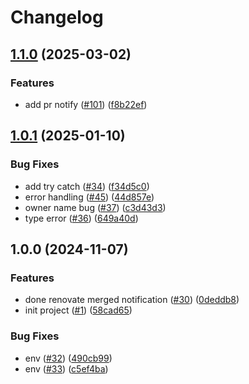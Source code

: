 # Changelog

## [1.1.0](https://github.com/shiron-dev/tifa/compare/v1.0.1...v1.1.0) (2025-03-02)


### Features

* add pr notify ([#101](https://github.com/shiron-dev/tifa/issues/101)) ([f8b22ef](https://github.com/shiron-dev/tifa/commit/f8b22ef695419c4ceed7c97345a072a08c1dfd4b))

## [1.0.1](https://github.com/shiron-dev/tifa/compare/v1.0.0...v1.0.1) (2025-01-10)


### Bug Fixes

* add try catch ([#34](https://github.com/shiron-dev/tifa/issues/34)) ([f34d5c0](https://github.com/shiron-dev/tifa/commit/f34d5c0ca2e4ab7cdb04a1db7d32a4f871360c85))
* error handling ([#45](https://github.com/shiron-dev/tifa/issues/45)) ([44d857e](https://github.com/shiron-dev/tifa/commit/44d857e4a33332caa0a8152c4879fca2b3ce84aa))
* owner name bug ([#37](https://github.com/shiron-dev/tifa/issues/37)) ([c3d43d3](https://github.com/shiron-dev/tifa/commit/c3d43d36eca2652cbe6065ce05ed4d9d5668d922))
* type error ([#36](https://github.com/shiron-dev/tifa/issues/36)) ([649a40d](https://github.com/shiron-dev/tifa/commit/649a40d76d15f1cd23850de5326abdb351b455e9))

## 1.0.0 (2024-11-07)


### Features

* done renovate merged notification ([#30](https://github.com/shiron-dev/tifa/issues/30)) ([0deddb8](https://github.com/shiron-dev/tifa/commit/0deddb80114cfa06a96e580c63f635136c662a1b))
* init project ([#1](https://github.com/shiron-dev/tifa/issues/1)) ([58cad65](https://github.com/shiron-dev/tifa/commit/58cad650e9160954156ba05724133debe36eacfb))


### Bug Fixes

* env ([#32](https://github.com/shiron-dev/tifa/issues/32)) ([490cb99](https://github.com/shiron-dev/tifa/commit/490cb99c4465db90a56603b57993d39a50f4f22f))
* env ([#33](https://github.com/shiron-dev/tifa/issues/33)) ([c5ef4ba](https://github.com/shiron-dev/tifa/commit/c5ef4bacb2796bd12153f9f3f7599a7b4fcaf2c9))
